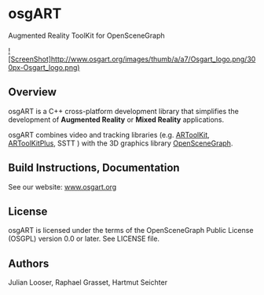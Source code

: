 # osgART #

Augmented Reality ToolKit for OpenSceneGraph

[![ScreenShot]http://www.osgart.org/images/thumb/a/a7/Osgart_logo.png/300px-Osgart_logo.png)](http://www.osgart.org)


## Overview ##

osgART is a C++ cross-platform development library that simplifies the development of **Augmented Reality** or **Mixed Reality** applications.

osgART combines video and tracking libraries (e.g. [ARToolKit](http://artoolkit.sourceforge.net/), [ARToolKitPlus](http://handheldar.icg.tugraz.at/artoolkitplus.php), SSTT ) with the 3D graphics library [OpenSceneGraph](www.openscenegraph.com). 

## Build Instructions, Documentation ##

See our website: www.osgart.org


## License ##
osgART is licensed under the terms of the OpenSceneGraph Public License (OSGPL) version 0.0 or later. See LICENSE file.


## Authors ##
Julian Looser, Raphael Grasset, Hartmut Seichter
